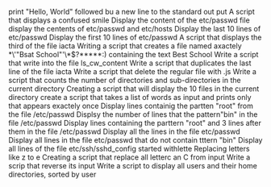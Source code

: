 print "Hello, World" followed bu a new line to the standard out put 
A script that displays a confused smile
Display the content of the etc/passwd file
display the centents of etc/passwd and etc/hosts
Display the last 10 lines of etc/passwd
Display the first 10 lines of etc/passwd 
A script that displays the third of the file iacta 
Writing a script that creates a file named axactely \*\\'"Bsat School"\'\\*$\?\*\*\*\*\*:) containing the text Best School
Write a script that write into the file ls_cw_content 
Write a script that duplicates the last line of the file iacta
Write a script that delete the regular file with .js
Write a script that counts the number of directories and sub-directories in the current directory
Creating a script that will display the 10 files in the current directory
create a script that takes a list of words as input and prints only that appears exactely once 
Display lines containig the partten "root" from the file /etc/passwd 
Displsy the number of lines that the pattern"bin" in the file /etc/passwd
Display lines containing the parttern "root" and 3 lines after them in the file /etc/passwd
Display all the lines in the file etc/passwd
Display all lines in the file etc/passwd that do not contain tttern "bin"
Display all lines of the file etc/ssh/sshd_config started withlette
Replacing letters like z to e
Creating a script that replace all letterc an C from input
Write a scrip that reverse its input
Write a script to display all users and their home directories, sorted by user
